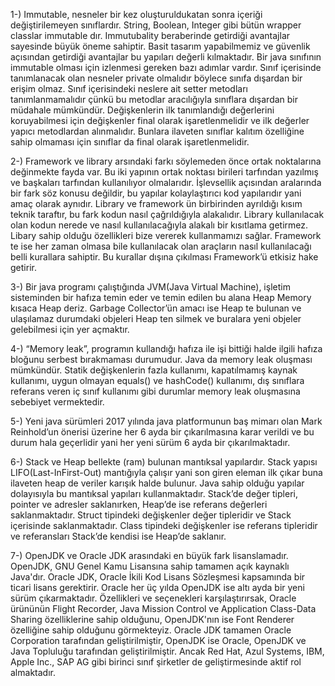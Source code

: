 1-)  Immutable, nesneler bir kez oluşturuldukatan sonra içeriği değiştirilemeyen sınıflardır. String, Boolean, Integer gibi bütün wrapper classlar immutable dır. Immutubality beraberinde getirdiği avantajlar sayesinde büyük öneme sahiptir. Basit tasarım yapabilmemiz ve güvenlik açısından getirdiği avantajlar bu yapıları değerli kılmaktadır. Bir java sınıfının immutable olması için izlenmesi gereken bazı adımlar vardır. Sınıf içerisinde tanımlanacak olan nesneler private olmalıdır böylece sınıfa dışardan bir erişim olmaz. Sınıf içerisindeki neslere ait setter metodları tanımlanmamalıdır çünkü bu metodlar aracılığıyla sınıflara dışardan bir müdahale mümkündür. Değişkenlerin ilk tanımlandığı değerlerini koruyabilmesi için değişkenler final olarak işaretlenmelidir ve ilk değerler yapıcı metodlardan alınmalıdır. Bunlara ilaveten sınıflar kalıtım özelliğine sahip olmaması için sınıflar da final olarak işaretlenmelidir.


2-) Framework ve library arsındaki farkı söylemeden önce ortak noktalarına değinmekte fayda var. Bu iki yapının ortak noktası birileri tarfından yazılmış ve başkaları tarfından kullanılıyor olmalarıdır. İşlevsellik açısından aralarında bir fark söz konusu değildir, bu yapılar kolaylaştırıcı kod yapılarıdır yani amaç olarak aynıdır. Library ve framework ün birbirinden ayrıldığı kısım teknik taraftır, bu fark kodun nasıl çağrıldığıyla alakalıdır. Library kullanılacak olan kodun nerede ve nasıl kullanılacağıyla alakalı bir kısıtlama getirmez. Libary sahip olduğu özellikleri bize vererek kullanmamızı sağlar. Framework te ise her zaman olmasa bile kullanılacak olan araçların nasıl kullanılacağı belli kurallara sahiptir. Bu kurallar dışına çıkılması Framework’ü etkisiz hake getirir.


3-) Bir java programı çalıştığında JVM(Java Virtual Machine), işletim sisteminden bir hafıza temin eder ve temin edilen bu alana Heap Memory kısaca Heap deriz. Garbage Collector’ün amacı ise Heap te bulunan ve ulaşılamaz durumdaki objeleri Heap ten silmek ve buralara yeni objeler gelebilmesi için yer açmaktır.


4-) “Memory leak”, programın kullandığı hafıza ile işi bittiği halde ilgili hafıza bloğunu serbest bırakmaması durumudur. Java da memory leak oluşması mümkündür. Statik değişkenlerin fazla kullanımı, kapatılmamış kaynak kullanımı, uygun olmayan equals() ve hashCode() kullanımı, dış sınıflara referans veren iç sınıf kullanımı gibi durumlar memory leak oluşmasına sebebiyet vermektedir.

5-) Yeni java sürümleri 2017 yılında java platformunun baş mimarı olan Mark Reinhold’un önerisi üzerine her 6 ayda bir çıkarılmasına karar verildi ve bu durum hala geçerlidir yani her yeni sürüm 6 ayda bir çıkarılmaktadır.

6-) Stack ve Heap bellekte (ram) bulunan mantıksal yapılardır. Stack yapısı LIFO(Last-InFirst-Out) mantığıyla çalışır yani son giren eleman ilk çıkar buna ilaveten heap de veriler karışık halde bulunur. Java sahip olduğu yapılar dolayısıyla bu mantıksal yapıları kullanmaktadır. Stack’de değer tipleri, pointer ve adresler saklanırken, Heap’de ise referans değerleri saklanmaktadır. Struct tipindeki değişkenler değer tipleridir ve Stack içerisinde saklanmaktadır. Class tipindeki değişkenler ise referans tipleridir ve referansları Stack’de kendisi ise Heap’de saklanır.

7-) OpenJDK ve Oracle JDK arasındaki en büyük fark lisanslamadır. OpenJDK, GNU Genel Kamu Lisansına sahip tamamen açık kaynaklı Java'dır. Oracle JDK, Oracle İkili Kod Lisans Sözleşmesi kapsamında bir ticari lisans gerektirir. Oracle her üç yılda OpenJDK ise altı ayda bir yeni sürüm çıkarmaktadır. Özellikleri ve seçenekleri karşılaştırırsak, Oracle ürününün Flight Recorder, Java Mission Control ve Application Class-Data Sharing özelliklerine sahip olduğunu, OpenJDK'nın ise Font Renderer özelliğine sahip olduğunu görmekteyiz. Oracle JDK tamamen Oracle Corporation tarafından geliştirilmiştir, OpenJDK ise Oracle, OpenJDK ve Java Topluluğu tarafından geliştirilmiştir. Ancak Red Hat, Azul Systems, IBM, Apple Inc., SAP AG gibi birinci sınıf şirketler de geliştirmesinde aktif rol almaktadır.
